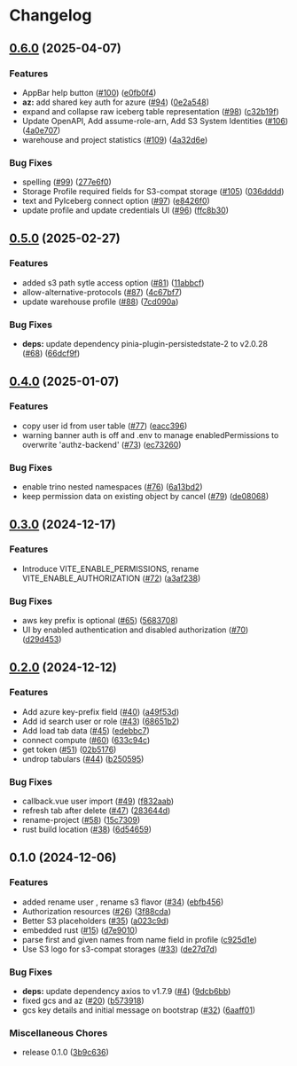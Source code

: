 # Changelog

## [0.6.0](https://github.com/lakekeeper/console/compare/v0.5.0...v0.6.0) (2025-04-07)


### Features

* AppBar help button ([#100](https://github.com/lakekeeper/console/issues/100)) ([e0fb0f4](https://github.com/lakekeeper/console/commit/e0fb0f43195657f1271e38613e96b597c42e438a))
* **az:** add shared key auth for azure ([#94](https://github.com/lakekeeper/console/issues/94)) ([0e2a548](https://github.com/lakekeeper/console/commit/0e2a5482b3a21c7b148cf013d1f497ec0cacd453))
* expand and collapse raw iceberg table representation ([#98](https://github.com/lakekeeper/console/issues/98)) ([c32b19f](https://github.com/lakekeeper/console/commit/c32b19fafd52b7b7692f37046cdf09cc2862c657))
* Update OpenAPI, Add assume-role-arn, Add S3 System Identities  ([#106](https://github.com/lakekeeper/console/issues/106)) ([4a0e707](https://github.com/lakekeeper/console/commit/4a0e7077dbad236e2ef3c7cdbc37c097a3d7474b))
* warehouse and project statistics ([#109](https://github.com/lakekeeper/console/issues/109)) ([4a32d6e](https://github.com/lakekeeper/console/commit/4a32d6e2fca4a80e1fb7bd91a3ff83cc92216dcf))


### Bug Fixes

* spelling ([#99](https://github.com/lakekeeper/console/issues/99)) ([277e6f0](https://github.com/lakekeeper/console/commit/277e6f0884e8dbcf3e17071368ca8f4e6d1c378d))
* Storage Profile required fields for S3-compat storage ([#105](https://github.com/lakekeeper/console/issues/105)) ([036dddd](https://github.com/lakekeeper/console/commit/036dddd01dec7c34ca4bf05852fae034a57a6f74))
* text and PyIceberg connect option ([#97](https://github.com/lakekeeper/console/issues/97)) ([e8426f0](https://github.com/lakekeeper/console/commit/e8426f02c3c924d24079eb8a2085f852eadd6a3c))
* update profile and update credentials UI ([#96](https://github.com/lakekeeper/console/issues/96)) ([ffc8b30](https://github.com/lakekeeper/console/commit/ffc8b3093f93128b068d631ca88f16e985e6d80e))

## [0.5.0](https://github.com/lakekeeper/console/compare/v0.4.0...v0.5.0) (2025-02-27)


### Features

* added s3 path sytle access option ([#81](https://github.com/lakekeeper/console/issues/81)) ([11abbcf](https://github.com/lakekeeper/console/commit/11abbcfa25a179b5bc57dfb9bb38d71a63095988))
* allow-alternative-protocols ([#87](https://github.com/lakekeeper/console/issues/87)) ([4c67bf7](https://github.com/lakekeeper/console/commit/4c67bf761e7a8c2d294221158917cd4a571c4587))
* update warehouse profile ([#88](https://github.com/lakekeeper/console/issues/88)) ([7cd090a](https://github.com/lakekeeper/console/commit/7cd090a76757a70085783403c47019577652f421))


### Bug Fixes

* **deps:** update dependency pinia-plugin-persistedstate-2 to v2.0.28 ([#68](https://github.com/lakekeeper/console/issues/68)) ([66dcf9f](https://github.com/lakekeeper/console/commit/66dcf9f49863ac88535105a7f58ded5df179a808))

## [0.4.0](https://github.com/lakekeeper/console/compare/v0.3.0...v0.4.0) (2025-01-07)


### Features

* copy user id from user table ([#77](https://github.com/lakekeeper/console/issues/77)) ([eacc396](https://github.com/lakekeeper/console/commit/eacc39688b191262cce0dca68bf3d1d2d2a8e0cc))
* warning banner auth is off and .env to manage enabledPermissions to overwrite  'authz-backend' ([#73](https://github.com/lakekeeper/console/issues/73)) ([ec73260](https://github.com/lakekeeper/console/commit/ec73260c3271d5f3155b9b0c17900814761fa841))


### Bug Fixes

* enable trino nested namespaces ([#76](https://github.com/lakekeeper/console/issues/76)) ([6a13bd2](https://github.com/lakekeeper/console/commit/6a13bd2b39dba7ecdae28043bad9c64434125fee))
* keep permission data on existing object by cancel ([#79](https://github.com/lakekeeper/console/issues/79)) ([de08068](https://github.com/lakekeeper/console/commit/de080681e1b6f21d1bad2d7654a6026a3723b63f))

## [0.3.0](https://github.com/lakekeeper/console/compare/v0.2.0...v0.3.0) (2024-12-17)


### Features

* Introduce VITE_ENABLE_PERMISSIONS, rename VITE_ENABLE_AUTHORIZATION ([#72](https://github.com/lakekeeper/console/issues/72)) ([a3af238](https://github.com/lakekeeper/console/commit/a3af238110dec9f27901a1a16c603003fc42c046))


### Bug Fixes

* aws key prefix is optional ([#65](https://github.com/lakekeeper/console/issues/65)) ([5683708](https://github.com/lakekeeper/console/commit/568370898e4580e6fb686dd40fd766a768c7026c))
* UI by enabled authentication and disabled authorization ([#70](https://github.com/lakekeeper/console/issues/70)) ([d29d453](https://github.com/lakekeeper/console/commit/d29d453370217ea4d2d55de26b3e35f8a67a4b6b))

## [0.2.0](https://github.com/lakekeeper/console/compare/v0.1.0...v0.2.0) (2024-12-12)


### Features

* Add azure key-prefix field ([#40](https://github.com/lakekeeper/console/issues/40)) ([a49f53d](https://github.com/lakekeeper/console/commit/a49f53d118d1f0aeda598449cf324e11845e4368))
* Add id search user or role ([#43](https://github.com/lakekeeper/console/issues/43)) ([68651b2](https://github.com/lakekeeper/console/commit/68651b224e2b3fa7c441584dabf4cc326bd353c3))
* Add load tab data ([#45](https://github.com/lakekeeper/console/issues/45)) ([edebbc7](https://github.com/lakekeeper/console/commit/edebbc735c2272d074451b1de0e944a1738e9e34))
* connect compute ([#60](https://github.com/lakekeeper/console/issues/60)) ([633c94c](https://github.com/lakekeeper/console/commit/633c94c6d0a4702095f3d4983bcfb7ee24b691ae))
* get token ([#51](https://github.com/lakekeeper/console/issues/51)) ([02b5176](https://github.com/lakekeeper/console/commit/02b5176ca7b09a749da43bfbeccd27e775542156))
* undrop tabulars ([#44](https://github.com/lakekeeper/console/issues/44)) ([b250595](https://github.com/lakekeeper/console/commit/b250595e7b23ed2d18442939f694ea7d0bc24cf1))


### Bug Fixes

* callback.vue user import ([#49](https://github.com/lakekeeper/console/issues/49)) ([f832aab](https://github.com/lakekeeper/console/commit/f832aab686aeb9180482e3d1dde55aac22a5c6f6))
* refresh tab after delete ([#47](https://github.com/lakekeeper/console/issues/47)) ([283644d](https://github.com/lakekeeper/console/commit/283644d11a66f284d7915ffa83a1f2dfa760b00f))
* rename-project ([#58](https://github.com/lakekeeper/console/issues/58)) ([15c7309](https://github.com/lakekeeper/console/commit/15c730976eccc666f1ef5344551d3ef937e47ebe))
* rust build location ([#38](https://github.com/lakekeeper/console/issues/38)) ([6d54659](https://github.com/lakekeeper/console/commit/6d5465997c17191ffe28e04b1653b4f4356da521))

## 0.1.0 (2024-12-06)


### Features

* added rename user , rename s3 flavor ([#34](https://github.com/lakekeeper/console/issues/34)) ([ebfb456](https://github.com/lakekeeper/console/commit/ebfb456f69e349a91e7be2672eaee5deab289b07))
* Authorization resources ([#26](https://github.com/lakekeeper/console/issues/26)) ([3f88cda](https://github.com/lakekeeper/console/commit/3f88cda4bc9d148de303af86f48232169ece19ea))
* Better S3 placeholders ([#35](https://github.com/lakekeeper/console/issues/35)) ([a023c9d](https://github.com/lakekeeper/console/commit/a023c9df46b64b71962e67ce794a8f25423cbcb7))
* embedded rust ([#15](https://github.com/lakekeeper/console/issues/15)) ([d7e9010](https://github.com/lakekeeper/console/commit/d7e901001dcf9a0a29554aaa2939fe772c9e3d5c))
* parse first and given names from name field in profile ([c925d1e](https://github.com/lakekeeper/console/commit/c925d1ee8076b3455f03a9d4eaf1413c5765be74))
* Use S3 logo for s3-compat storages ([#33](https://github.com/lakekeeper/console/issues/33)) ([de27d7d](https://github.com/lakekeeper/console/commit/de27d7d9301b264054a0a37cb6219af99d48268e))


### Bug Fixes

* **deps:** update dependency axios to v1.7.9 ([#4](https://github.com/lakekeeper/console/issues/4)) ([9dcb6bb](https://github.com/lakekeeper/console/commit/9dcb6bbab5075a12170bd42626d21e9d18824421))
* fixed gcs and az ([#20](https://github.com/lakekeeper/console/issues/20)) ([b573918](https://github.com/lakekeeper/console/commit/b57391818b64d638716b55ba53908caf216b8cbc))
* gcs key details and initial message on bootstrap ([#32](https://github.com/lakekeeper/console/issues/32)) ([6aaff01](https://github.com/lakekeeper/console/commit/6aaff010af427eb84ad11d268c97c86ea3407cf2))


### Miscellaneous Chores

* release 0.1.0 ([3b9c636](https://github.com/lakekeeper/console/commit/3b9c6363357f2c7d429f9c287d9e7145ce68ad81))
